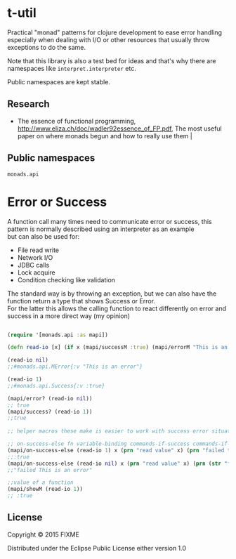 # t-util

Practical "monad" patterns for clojure development to ease error handling especially when dealing
with I/O or other resources that usually throw exceptions to do the same.


Note that this library is also a test bed for ideas and that's why there are namespaces like
`interpret.interpreter` etc.

Public namespaces are kept stable.

## Research

  * The essence of functional programming, http://www.eliza.ch/doc/wadler92essence_of_FP.pdf, The most useful paper on where monads begun and how to really use them |


## Public namespaces

`monads.api`


# Error or Success

A function call many times need to communicate error or success, this pattern is normally described using an interpreter as an example  
but can also be used for:  

  * File read write
  * Network I/O
  * JDBC calls
  * Lock acquire
  * Condition checking like validation

The standard way is by throwing an exception, but we can also have the function return a type that shows Success or Error.  
For the latter this allows the calling function to react differently on error and success in a more direct way (my opinion)  

```clojure

(require '[monads.api :as mapi])

(defn read-io [x] (if x (mapi/successM :true) (mapi/errorM "This is an error")))

(read-io nil)
;;#monads.api.MError{:v "This is an error"}

(read-io 1)
;;#monads.api.Success{:v :true}

(mapi/error? (read-io nil))
;; true
(mapi/success? (read-io 1))
;;true
 
;; helper macros these make is easier to work with success error situations

;; on-success-else fn variable-binding commands-if-success commands-if-error
(mapi/on-success-else (read-io 1) x (prn "read value" x) (prn "failed to read due to " x)) 
;;:true
(mapi/on-success-else (read-io nil) x (prn "read value" x) (prn (str "failed " x))) 
;;"failed This is an error"

;;value of a function
(mapi/showM (read-io 1))
;; :true 

```


## License

Copyright © 2015 FIXME

Distributed under the Eclipse Public License either version 1.0
